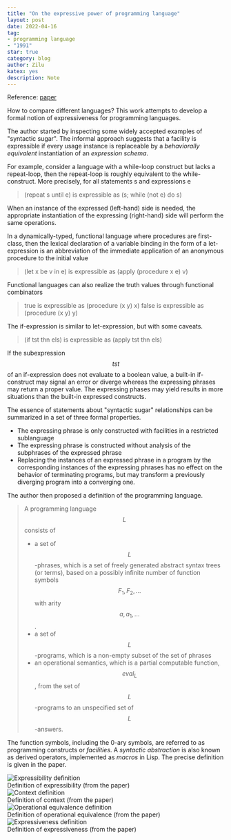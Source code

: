 ```yaml
---
title: "On the expressive power of programming language"
layout: post
date: 2022-04-16
tag:
- programming language
- "1991"
star: true
category: blog
author: Zilu
katex: yes
description: Note
---
```

Reference: [paper]

How to compare different languages? This work attempts to develop a formal notion of expressiveness for programming languages.

The author started by inspecting some widely accepted examples of "syntactic sugar". The informal approach suggests that a facility is expressible if every usage instance is replaceable by a *behaviorally equivalent* instantiation of an *expression schema*. 

For example, consider  a language with a while-loop construct but lacks a repeat-loop, then the repeat-loop is roughly equivalent to the while-construct. More precisely, for all statements s and expressions e

> (repeat s until e) is expressible as (s; while (not e) do s)

When an instance of the expressed (left-hand) side is needed, the appropriate instantiation of the expressing (right-hand) side will perform the same operations. 

In a dynamically-typed, functional language where procedures are first-class, then the lexical declaration of a variable binding in the form of a let-expression is an abbreviation of the immediate application of an anonymous procedure to the initial value

> (let x be v in e) is expressible as (apply (procedure x e) v)

Functional languages can also realize the truth values through functional combinators

> true is expressible as (procedure (x y) x)
> false is expressible as (procedure (x y) y)

The if-expression is similar to let-expression, but with some caveats.
> (if tst thn els) is expressible as (apply tst thn els)

If the subexpression $$tst$$ of an if-expression does not evaluate to a boolean value, a built-in if-construct may signal an error or diverge whereas the expressing phrases may return a proper value. The expressing phases may yield results in more situations than the built-in expressed constructs.

The essence of statements about "syntactic sugar" relationships can be summarized in a set of three formal properties.
- The expressing phrase is only constructed with facilities in a restricted sublanguage
- The expressing phrase is constructed without analysis of the subphrases of the expressed phrase
- Replacing the instances of an expressed phrase in a program by the corresponding instances of the expressing phrases has no effect on the behavior of terminating programs, but may transform a previously diverging program into a converging one.

The author then proposed a definition of the programming language.
> A programming language $$L$$ consists of
> - a set of $$L$$-phrases, which is a set of freely generated abstract syntax trees (or terms), based on a possibly infinite number of function symbols $$F_1, F_2, \ldots $$ with arity $$a, a_1, \ldots$$.
> - a set of $$L$$-programs, which is a non-empty subset of the set of phrases
> - an operational semantics, which is a partial computable function, $$eval_L$$, from the set of $$L$$-programs to an unspecified set of $$L$$-answers.

The function symbols, including the 0-ary symbols, are referred to as programming constructs or *facilities*. A *syntactic abstraction* is also known as derived operators, implemented as *macros* in Lisp. The precise definition is given in the paper.

<img class="image" src="{{ site.url }}/assets/images/blog/expressiveness/expressibility.png" alt="Expressibility definition">
<figcaption class="caption">Definition of expressibility (from the paper)</figcaption>

<img class="image" src="{{ site.url }}/assets/images/blog/expressiveness/context.png" alt="Context definition">
<figcaption class="caption">Definition of context (from the paper)</figcaption>

<img class="image" src="{{ site.url }}/assets/images/blog/expressiveness/operationalEquiv.png" alt="Operational equivalence definition">
<figcaption class="caption">Definition of operational equivalence (from the paper)</figcaption>

<img class="image" src="{{ site.url }}/assets/images/blog/expressiveness/expressiveness.png" alt="Expressiveness definition">
<figcaption class="caption">Definition of expressiveness (from the paper)</figcaption>

[paper]:https://homepage.cs.uiowa.edu/~jgmorrs/eecs762f19/papers/felleisen.pdf